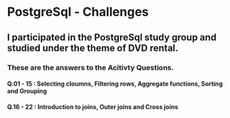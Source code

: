 # PostgreSql - Challenges

## I participated in the PostgreSql study group and studied under the theme of DVD rental.
### These are the answers to the Acitivty Questions.

#### Q.01 - 15 : Selecting cloumns, Filtering rows, Aggregate functions, Sorting and Grouping
#### Q.16 - 22 : Introduction to joins, Outer joins and Cross joins
